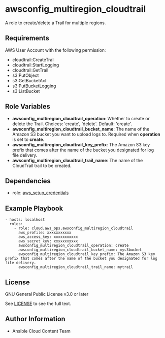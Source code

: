 awsconfig_multiregion_cloudtrail
==================

A role to create/delete a Trail for multiple regions.

Requirements
------------

AWS User Account with the following permission:

* cloudtrail:CreateTrail
* cloudtrail:StartLogging
* cloudtrail:GetTrail
* s3:PutObject
* s3:GetBucketAcl
* s3:PutBucketLogging
* s3:ListBucket

Role Variables
--------------

* **awsconfig_multiregion_cloudtrail_operation**: Whether to create or delete the Trail. Choices: 'create', 'delete'. Default: 'create'.
* **awsconfig_multiregion_cloudtrail_bucket_name**: The name of the Amazon S3 bucket you want to upload logs to. Required when **operation** is set to **create**.
* **awsconfig_multiregion_cloudtrail_key_prefix**: The Amazon S3 key prefix that comes after the name of the bucket you designated for log file delivery.
* **awsconfig_multiregion_cloudtrail_trail_name**: The name of the CloudTrail trail to be created.

Dependencies
------------

- role: [aws_setup_credentials](../aws_setup_credentials/README.md)

Example Playbook
----------------

    - hosts: localhost
      roles:
        - role: cloud.aws_ops.awsconfig_multiregion_cloudtrail
          aws_profile: xxxxxxxxxxx
          aws_access_key: xxxxxxxxxxx
          aws_secret_key: xxxxxxxxxxx
          awsconfig_multiregion_cloudtrail_operation: create
          awsconfig_multiregion_cloudtrail_bucket_name: mys3bucket
          awsconfig_multiregion_cloudtrail_key_prefix: The Amazon S3 key prefix that comes after the name of the bucket you designated for log file delivery.
          awsconfig_multiregion_cloudtrail_trail_name: mytrail

License
-------

GNU General Public License v3.0 or later

See [LICENSE](https://github.com/ansible-collections//cloud.aws_ops/blob/stable-3/LICENSE) to see the full text.

Author Information
------------------

- Ansible Cloud Content Team